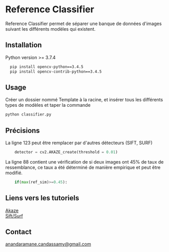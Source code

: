 # Reference Classifier

Reference Classifier permet de séparer une banque de données d'images suivant les différents modèles qui existent. 

## Installation

Python version >= 3.7.4
```bash
  pip install opencv-python==3.4.5
  pip install opencv-contrib-python==3.4.5
```

## Usage

Créer un dossier nommé Template à la racine, et insérer tous les différents types de modèles et taper la commande

```python
python classifier.py
```

## Précisions

La ligne 123 peut être remplacer par d'autres détecteurs (SIFT, SURF)

```python
    detector = cv2.AKAZE_create(threshold = 0.01)
```

La ligne 88 contient une vérification de si deux images ont 45% de taux de ressemblance, ce taux a été déterminé de manière empirique et peut être modifié. 

```python
    if(max(ref_sim)>=0.45):
```

## Liens vers les tutoriels

[Akaze](https://docs.opencv.org/3.4/db/d70/tutorial_akaze_matching.html)<br/>
[Sift/Surf](https://opencv-python-tutroals.readthedocs.io/en/latest/py_tutorials/py_feature2d/py_feature_homography/py_feature_homography.html)

## Contact 
anandaramane.candassamy@gmail.com
